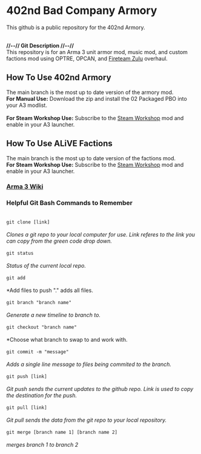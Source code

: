# 402nd Bad Company Armory
This github is a public repository for the 402nd Armory.

<br /> **//--// Git Description //--//** <br />
This repository is for an Arma 3 unit armor mod, music mod, and custom factions mod using OPTRE, OPCAN, and [Fireteam Zulu](https://github.com/vespade/Zulu) overhaul.

## How To Use 402nd Armory
The main branch is the most up to date version of the armory mod.
<br /> **For Manual Use:** Download the zip and install the 02 Packaged PBO into your A3 modlist. <br />
<br /> **For Steam Workshop Use:** Subscribe to the [Steam Workshop](https://steamcommunity.com/sharedfiles/filedetails/?id=2378333056) mod and enable in your A3 launcher. <br />

## How To Use ALiVE Factions
The main branch is the most up to date version of the factions mod.
<br /> **For Steam Workshop Use:** Subscribe to the [Steam Workshop](https://steamcommunity.com/sharedfiles/filedetails/?id=2535351854) mod and enable in your A3 launcher. <br />

### [Arma 3 Wiki](https://community.bistudio.com/wiki/Main_Page)

### Helpful Git Bash Commands to Remember
<br /> ``` git clone [link] ``` <br />
	<br /> *Clones a git repo to your local computer for use. Link referes to the link you can copy from the green code drop down.*<br />
<br /> ``` git status ``` <br />
	<br /> *Status of the current local repo.*<br />
<br /> ``` git add ``` <br />
	<br /> *Add files to push "." adds all files.<br />
<br /> ``` git branch "branch name" ``` <br />
	<br /> *Generate a new timeline to branch to.*<br />
<br /> ``` git checkout "branch name" ``` <br />
	<br /> *Choose what branch to swap to and work with.<br />
<br /> ``` git commit -m "message" ``` <br />
	<br /> *Adds a single line message to files being commited to the branch.* <br />
<br /> ``` git push [link] ```<br />
	<br /> *Git push sends the current updates to the github repo. Link is used to copy the destination for the push.* <br />
<br /> ``` git pull [link] ``` <br />
	<br /> *Git pull sends the data from the git repo to your local repository.* <br />
    <br /> ``` git merge [branch name 1] [branch name 2] ``` <br />
	<br /> *merges branch 1 to branch 2* <br />
